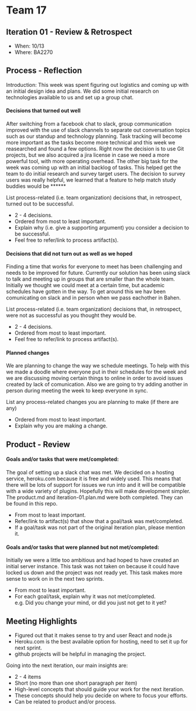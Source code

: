 # Team 17



## Iteration 01 - Review & Retrospect

 * When: 10/13
 * Where: BA2270

## Process - Reflection

Introduction: This week was spent figuring out logistics and coming up with an initial design idea and plans. We did some initial research on technologies available to us and set up a group chat. 

#### Decisions that turned out well

After switching from a facebook chat to slack, group communication improved with the use of slack channels to separate out conversation topics such as our standup and technology planning. Task tracking will become more important as the tasks become more technical and this week we reasearched and found a few options. Right now the decision is to use Git projects, but we also acquired a jira license in case we need a more powerful tool, with more operating overhead. The other big task for the week was coming up with an initial backlog of tasks. This helped get the team to do initial research and survey target users. The decision to survey users was really helpful, we learned that a feature to help match study buddies would be ******

List process-related (i.e. team organization) decisions that, in retrospect, turned out to be successful.


 * 2 - 4 decisions.
 * Ordered from most to least important.
 * Explain why (i.e. give a supporting argument) you consider a decision to be successful.
 * Feel free to refer/link to process artifact(s).

#### Decisions that did not turn out as well as we hoped

Finding a time that works for everyone to meet has been challenging and needs to be improved for future. Currently our solution has been using slack to talk and meeting up in groups that are smaller than the whole team. Initially we thought we could meet at a certain time, but academic schedules have gotten in the way. To get around this we hav been comunicating on slack and in person when we pass eachother in Bahen. 

List process-related (i.e. team organization) decisions that, in retrospect, were not as successful as you thought they would be.

 * 2 - 4 decisions.
 * Ordered from most to least important.
 * Feel free to refer/link to process artifact(s).


#### Planned changes
We are planning to change the way we schedule meetings. To help with this we made a doodle where everyone put in their schedules for the week and we are discussing moving certain things to online in order to avoid issues created by lack of comunication. Also we are going to try adding another in person during meeting the week to keep everyone in sync. 

List any process-related changes you are planning to make (if there are any)

 * Ordered from most to least important.
 * Explain why you are making a change.


## Product - Review

#### Goals and/or tasks that were met/completed:
The goal of setting up a slack chat was met. 
We decided on a hosting service, heroku.com because it is free and widely used. This means that there will be lots of support for issues we run into and it will be compatible with a wide variety of plugins. Hopefully this will make development simpler.
The product.md and iteration-01.plan.md were both completed. They can be found in this repo.

 * From most to least important.
 * Refer/link to artifact(s) that show that a goal/task was met/completed.
 * If a goal/task was not part of the original iteration plan, please mention it.

#### Goals and/or tasks that were planned but not met/completed:
Initially we were a little too ambitious and had hoped to have created an initial server instance. This task was not taken on because it could have locked us down and the project was not ready yet. This task makes more sense to work on in the next two sprints.

 * From most to least important.
 * For each goal/task, explain why it was not met/completed.      
   e.g. Did you change your mind, or did you just not get to it yet?

## Meeting Highlights
* Figured out that it makes sense to try and user React and node.js
* Heroku.com is the best available option for hosting, need to set it up for next sprint.
* github projects will be helpful in managing the project.

Going into the next iteration, our main insights are:

 * 2 - 4 items
 * Short (no more than one short paragraph per item)
 * High-level concepts that should guide your work for the next iteration.
 * These concepts should help you decide on where to focus your efforts.
 * Can be related to product and/or process.

